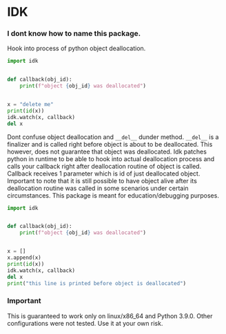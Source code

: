 # IDK
### I dont know how to name this package.
Hook into process of python object deallocation.

```python
import idk


def callback(obj_id):
    print(f"object {obj_id} was deallocated")


x = "delete me"
print(id(x))
idk.watch(x, callback)
del x
```

Dont confuse object deallocation and `__del__` dunder method. 
`__del__` is a finalizer and is called right before object is about to be deallocated.
This however, does not guarantee that object was deallocated. Idk patches python in runtime to be able to hook into actual deallocation 
process and calls your callback right after deallocation routine of object is called. 
Callback receives 1 parameter which is id of just deallocated object. Important to note that it is still possible to have object alive after its deallocation routine
was called in some scenarios under certain circumstances.
This package is meant for education/debugging purposes.

```python
import idk


def callback(obj_id):
    print(f"object {obj_id} was deallocated")


x = []
x.append(x)
print(id(x))
idk.watch(x, callback)
del x
print("this line is printed before object is deallocated")
```

### Important
This is guaranteed to work only on linux/x86_64 and Python 3.9.0. Other configurations were not tested. Use it at your own risk.
